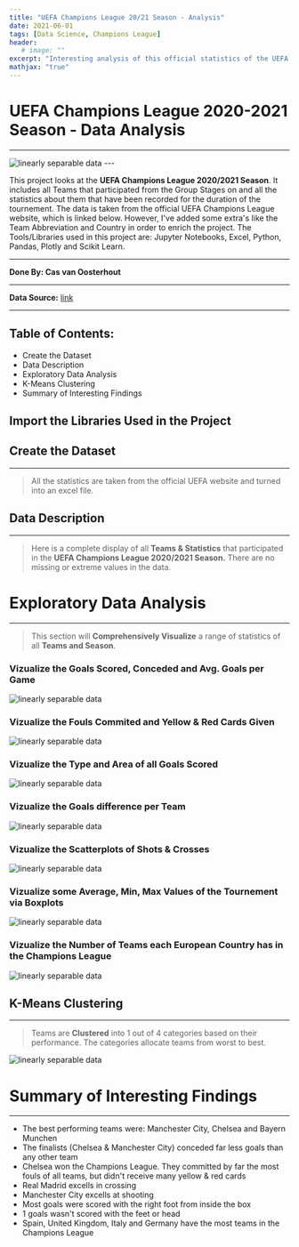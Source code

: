 ```yaml
---
title: "UEFA Champions League 20/21 Season - Analysis"
date: 2021-06-01
tags: [Data Science, Champions League]
header:
   # image: ""
excerpt: "Interesting analysis of this official statistics of the UEFA Champions League 2020/2021 Season where I **vizualize** the statistics and **KMeans Cluster** all participating teams into one of four categories"
mathjax: "true"
---
```


# UEFA Champions League 2020-2021 Season - Data Analysis
---
<img src="{{ site.url }}{{ site.baseurl }}/images/perceptron/UEFA_CL (2).png" alt="linearly separable data">
---

This project looks at the **UEFA Champions League 2020/2021 Season**. It includes all Teams that participated from the Group Stages on and all the statistics about them that have been recorded for the duration of the tournement. The data is taken from the official UEFA Champions League website, which is linked below. However, I've added some extra's like the Team Abbreviation and Country in order to enrich the project. The Tools/Libraries used in this project are: Jupyter Notebooks, Excel, Python, Pandas, Plotly and Scikit Learn. 

---

**Done By: Cas van Oosterhout**

---

**Data Source:**
[link](https://www.uefa.com/uefachampionsleague/)

---

## Table of Contents: 
<ul>
    <li> Create the Dataset </li>
    <li> Data Description </li>
    <li> Exploratory Data Analysis</li>
    <li> K-Means Clustering </li>
    <li> Summary of Interesting Findings</li>
</ul>

## Import the Libraries Used in the Project
<script src="https://gist.github.com/CasvanOosterhout/b8bda2769f95350065ba073aa3addbf1.js"></script>

## Create the Dataset
---
> All the statistics are taken from the official UEFA website and turned into an excel file.

<script src="https://gist.github.com/CasvanOosterhout/8fd0c0c0f74831fcadab24873d4b946d.js"></script>

##  Data Description
---
> Here is a complete display of all **Teams & Statistics** that participated in the **UEFA Champions League 2020/2021 Season.**
There are no missing or extreme values in the data.

<script src="https://gist.github.com/CasvanOosterhout/6cda4dde9ca36b7021906930bfceeb35.js"></script>

# Exploratory Data Analysis 
---
> This section will **Comprehensively Visualize** a range of statistics of all **Teams and Season**.

### Vizualize the Goals Scored, Conceded and Avg. Goals per Game
<script src="https://gist.github.com/CasvanOosterhout/92c58b6234163c91855a9762b7bc5486.js"></script>
<img src="{{ site.url }}{{ site.baseurl }}/images/perceptron/Goals-CL.png" alt="linearly separable data">

### Vizualize the Fouls Commited and Yellow & Red Cards Given
<script src="https://gist.github.com/CasvanOosterhout/0c88bff0a7996dac6288b6f1aadf19af.js"></script>
<img src="{{ site.url }}{{ site.baseurl }}/images/perceptron/Fouls-Cl.png" alt="linearly separable data">

### Vizualize the Type and Area of all Goals Scored 
<script src="https://gist.github.com/CasvanOosterhout/f6ca767145724d92eb77fe33e029c8b9.js"></script>
<img src="{{ site.url }}{{ site.baseurl }}/images/perceptron/Pies-CL.png" alt="linearly separable data">

###  Vizualize the Goals difference per Team
<script src="https://gist.github.com/CasvanOosterhout/338b24f55aeed1db321c8854123ea169.js"></script>
<img src="{{ site.url }}{{ site.baseurl }}/images/perceptron/diff-CL.png" alt="linearly separable data">

### Vizualize the Scatterplots of Shots & Crosses
<script src="https://gist.github.com/CasvanOosterhout/922368a58a4087787bf3967534c8c35d.js"></script>
<img src="{{ site.url }}{{ site.baseurl }}/images/perceptron/Scatter-CL.png" alt="linearly separable data">

### Vizualize some Average, Min, Max Values of the Tournement via Boxplots
<script src="https://gist.github.com/CasvanOosterhout/b0ea99c62209d3aae97556e938a146b2.js"></script>
<img src="{{ site.url }}{{ site.baseurl }}/images/perceptron/Box-CL.png" alt="linearly separable data">

### Vizualize the Number of Teams each European Country has in the Champions League
<script src="https://gist.github.com/CasvanOosterhout/b38879c01c44b3bec0b07a8ff868b57f.js"></script>
<img src="{{ site.url }}{{ site.baseurl }}/images/perceptron/Map-Cl.png" alt="linearly separable data">

## K-Means Clustering
---
> Teams are **Clustered** into 1 out of 4 categories based on their performance. The categories allocate teams from worst to best.

<script src="https://gist.github.com/CasvanOosterhout/236ef47f5040b3e74496d68c610c6a09.js"></script>
<img src="{{ site.url }}{{ site.baseurl }}/images/perceptron/Cluster-CL.png" alt="linearly separable data">

# Summary of Interesting Findings
--- 
- The best performing teams were: Manchester City, Chelsea and Bayern Munchen
- The finalists (Chelsea & Manchester City) conceded far less goals than any other team
- Chelsea won the Champions League. They committed by far the most fouls of all teams, but didn't receive many yellow & red cards
- Real Madrid excells in crossing 
- Manchester City excells at shooting 
- Most goals were scored with the right foot from inside the box
- 1 goals wasn't scored with the feet or head
- Spain, United Kingdom, Italy and Germany have the most teams in the Champions League
